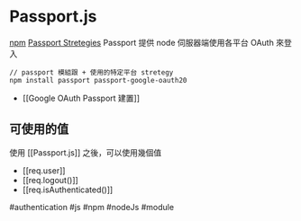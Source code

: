 # Passport.js
[npm](https://www.npmjs.com/package/passport)
[Passport Stretegies](https://www.passportjs.org/packages/)
Passport 提供 node 伺服器端使用各平台 OAuth 來登入
```
// passport 模組跟 + 使用的特定平台 stretegy
npm install passport passport-google-oauth20
```

- [[Google OAuth Passport 建置]]


## 可使用的值
使用 [[Passport.js]] 之後，可以使用幾個值
- [[req.user]]
- [[req.logout()]]
- [[req.isAuthenticated()]]


#authentication #js #npm #nodeJs #module 